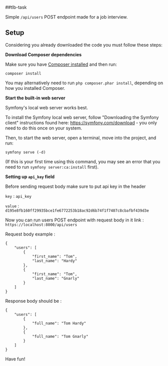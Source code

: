 ##tlb-task

Simple `/api/users` POST endpoint made for a job interview.

## Setup

Considering you already downloaded the code you must follow these steps:


**Download Composer dependencies**

Make sure you have [Composer installed](https://getcomposer.org/download/)
and then run:

```
composer install
```

You may alternatively need to run `php composer.phar install`, depending
on how you installed Composer.


**Start the built-in web server**

Symfony's local web server works best.

To install the Symfony local web server, follow
"Downloading the Symfony client" instructions found
here: https://symfony.com/download - you only need to do this
once on your system.

Then, to start the web server, open a terminal, move into the
project, and run:

```
symfony serve (-d)
```


(If this is your first time using this command, you may see an
error that you need to run `symfony server:ca:install` first).

**Setting up `api_key` field**

Before sending request body make sure to put api key in the header

`key` : `api_key`

`value` : `d195e8fb160ff29935bce1fe6772253b18ac92d6b74f1f7407c8cbafbf439d3e`


Now you can run users POST endpoint with request body in it link : `https://localhost:8000/api/users`


Request body example : 
    
    {
        "users": [
            {
                "first_name": "Tom",
                "last_name": "Hardy"
            },
            {
                "first_name": "Tom",
                "last_name": "Gnarly"
            }
        ]
    }

Response body should be :

    {
        "users": [
            {
                "full_name": "Tom Hardy"
            },
            {
                "full_name": "Tom Gnarly"
            }
        ]
    }   

Have fun!
